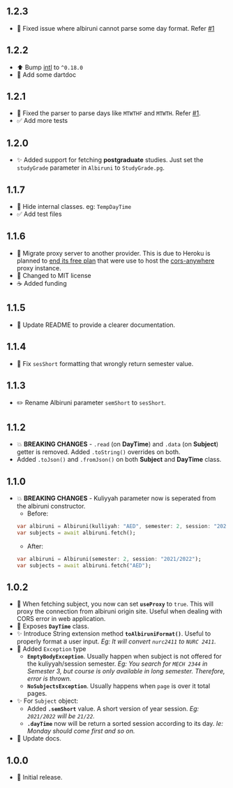## 1.2.3

- :bug: Fixed issue where albiruni cannot parse some day format. Refer [#1](https://github.com/iqfareez/albiruni/issues/1)

## 1.2.2

- :arrow_up: Bump [intl](https://pub.dev/packages/intl) to `^0.18.0`
- :memo: Add some dartdoc

## 1.2.1

- :bug: Fixed the parser to parse days like `MTWTHF` and `MTWTH`. Refer [#1](https://github.com/iqfareez/albiruni/issues/1).
- :white_check_mark: Add more tests

## 1.2.0

- :sparkles: Added support for fetching **postgraduate** studies. Just set the `studyGrade` parameter in `Albiruni` to `StudyGrade.pg`.

## 1.1.7

- :wrench: Hide internal classes. eg: `TempDayTime`
- :white_check_mark: Add test files

## 1.1.6

- :truck: Migrate proxy server to another provider. This is due to Heroku is planned to [end its free plan](https://blog.heroku.com/next-chapter) that were use to host the [cors-anywhere](https://github.com/Rob--W/cors-anywhere) proxy instance.
- :memo: Changed to MIT license
- :coffee: Added funding

## 1.1.5

- :memo: Update README to provide a clearer documentation.

## 1.1.4

- :bug: Fix `sesShort` formatting that wrongly return semester value.

## 1.1.3

- :pencil2: Rename Albiruni parameter `semShort` to `sesShort`.

## 1.1.2

- :boom: **BREAKING CHANGES** - `.read` (on **DayTime**) and `.data` (on **Subject**) getter is removed. Added `.toString()` overrides on both.
- Added `.toJson()` and `.fromJson()` on both **Subject** and **DayTime** class.

## 1.1.0

- :boom: **BREAKING CHANGES** - Kuliyyah parameter now is seperated from the albiruni constructor.
  - Before:
  ```dart
  var albiruni = Albiruni(kulliyah: "AED", semester: 2, session: "2021/2022");
  var subjects = await albiruni.fetch();
  ```
  - After:
  ```dart
  var albiruni = Albiruni(semester: 2, session: "2021/2022");
  var subjects = await albiruni.fetch("AED");
  ```

## 1.0.2

- :see_no_evil: When fetching subject, you now can set **`useProxy`** to `true`. This will proxy the connection from albiruni origin site. Useful when dealing with CORS error in web application.
- :children_crossing: Exposes **`DayTime`** class.
- :sparkles: Introduce String extension method **`toAlbiruniFormat()`**. Useful to properly format a user input. _Eg: It will convert `nurc2411` to `NURC 2411`._
- :goal_net: Added `Exception` type
  - **`EmptyBodyException`**. Usually happen when subject is not offered for the kuliyyah/session semester. _Eg: You search for `MECH 2344` in Semester 3, but course is only available in long semester. Therefore, error is thrown._
  - **`NoSubjectsException`**. Usually happens when `page` is over it total pages.
- :sparkles: For `Subject` object:
  - Added **`.semShort`** value. A short version of year session. _Eg: `2021/2022` will be `21/22`._
  - **`.dayTime`** now will be return a sorted session according to its day. _Ie: Monday should come first and so on._
- :memo: Update docs.

## 1.0.0

- :tada: Initial release.
